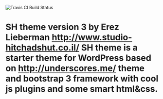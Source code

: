 ![Travis CI Build Status](https://travis-ci.org/Automattic/_s.svg?branch=master)

SH theme version 3 by Erez Lieberman http://www.studio-hitchadshut.co.il/
SH theme is a starter theme for WordPress based on http://underscores.me/ theme and 
bootstrap 3 framework with cool js plugins and some smart html&css.
===



